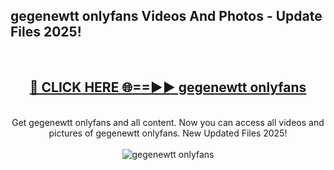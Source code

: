<h2>gegenewtt onlyfans Videos And Photos - Update Files 2025!</h2>
<br>
<div align="center">
<h2><a href="https://linkcuts.com/hfmhzwbr" rel="nofollow">🔴 CLICK HERE 🌐==►► gegenewtt onlyfans</a></h2>
<br>
Get gegenewtt onlyfans and all content. Now you can access all videos and pictures of gegenewtt onlyfans. New Updated Files 2025!
<br>
<br>
<a href="https://linkcuts.com/hfmhzwbr" rel="nofollow" data-target="animated-image.originalLink"><img src="https://i.ibb.co.com/WyWwxjT/player-gif2.gif" alt="gegenewtt onlyfans" style="max-width: 100%; display: inline-block;" data-target="animated-image.originalImage"></a>
</div>
<br>